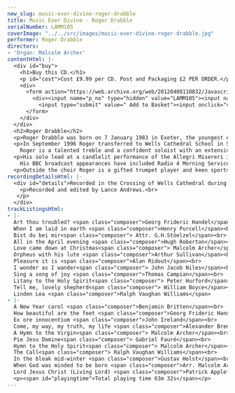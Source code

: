 ```yaml
---
new_slug: music-ever-divine-roger-drabble
title: Music Ever Divine - Roger Drabble
serialNumber: LAMM105
coverImage: "../../src/images/music-ever-divine-roger-drabble.jpg"
performer: Roger Drabble
directors:
- 'Organ: Malcolm Archer'
contentHtml: |-
  <div id="buy">
    <h1>Buy this CD.</h1>
    <p id="cost">Cost £9.99 per CD. Post and Packaging £2 PER ORDER.</p>
    <div>
      <form action="https://web.archive.org/web/20120408110832/Javascript:alert('Click%20OK%20to%20proceed')" id="p_orderform" method="post" onsubmit="var result=addToBasket(this); loadBasket(); return result">
        <div><input name="p_no" type="hidden" value="LAMM105"><input name="p_name" type="hidden" value="Music Ever Divine - Roger Drabble"><input name="p_price" type="hidden" value="9.99">Quantity<input name="qty" size="3" type="text" value="1"><br>
          <input type="submit" value=" Add to Basket"><input onclick="viewBasket();" type="button" value=" View Your Basket "><input onclick="gotoCheckout();" type="button" value=" Proceed to Checkout "></div>
      </form>
    </div>
  </div>
  <h2>Roger Drabble</h2>
  <p>Roger Drabble was born on 7 January 1983 in Exeter, the youngest of four children in a musically involved West Devon family. His vocal talent was first spotted by staff at St Rumon¹s Infant School, Tavistock. In 1990, at the age of seven, he was admitted to Exeter Cathedral Choir as a Probationer, ultimately becoming Head Chorister there five years later under the direction of Lucian Nethsingha.</p>
  <p>In September 1996 Roger transferred to Wells Cathedral School in Somerset for his Secondary education and was immediately invited by Malcolm Archer to join Wells Cathedral Choir. A year later, in September 1997, he became Head Chorister once again, this time at Wells.<br>
    Roger is a talented treble and a confident soloist with an extensive repertoire. He has travelled widely and performed in Italy, Germany, Switzerland, France and the Channel Islands. At home he has sung at the Four Choirs Festival, the Three Spires Festival, the Edington Music Festival and at numerous concerts throughout the South West including concerts with the Bournmouth Sinfonietta and the Exeter University Sinfonietta.</p>
  <p>His solo lead at a candlelit performance of the Allegri Misereri in the 1996 Exeter Festival with Schola Cantorum was a particular highlight for him which attracted excellent reviews at the time.<br>
    His BBC broadcast appearances have included Radio 4 Morning Service with Sir Harry Secombe, Radio 3 Choral Evensongs (3), Blue Peter, BBCTV Sunday Morning Worship and a Radio Bristol concert. Over the years he has sung in the presence of many distinguished people including HRH The Prince of Wales and HRH The Duchess of Kent.</p>
  <p>Outside the choir Roger is a gifted trumpet player and keen sportsman, currently studying at Wells Cathedral School. (1968)</p>
recordingDetailsHtml: |-
  <div id="details">Recorded in the Crossing of Wells Cathedral during April and May 1998.
    <p>Recorded and edited by Lance Andrews.<br>
   </p>
  </div>
trackListingsHtml:
- |-
  Art thou troubled? <span class="composer">Georg Frideric Handel</span><br>
  When I am laid in earth <span class="composer">Henry Purcell</span><br>
  Bist du bei mir<span class="composer"> Attr. G.H.Stöelzel</span><br>
  All in the April evening <span class="composer">Hugh Roberton</span><br>
  Love came down at Christmas<span class="composer"> Malcolm Archer</span><br>
  Orpheus with his lute <span class="composer">Arthur Sullivan</span><br>
  Pleasure it is <span class="composer">Alan Ridout</span><br>
  I wonder as I wander<span class="composer"> John Jacob Niles</span><br>
  Sing a song of joy <span class="composer">Thomas Campian</span><br>
  Litany to the Holy Spirit<span class="composer"> Peter Hurford</span><br>
  Tell me, lovely shepherd<span class="composer"> William Boyce</span><br>
  Linden Lea <span class="composer">Ralph Vaughan Williams</span>
- |-
  A New Year carol <span class="composer">Benjamin Britten</span><br>
  How beautiful are the feet <span class="composer">Georg Frideric Handel</span><br>
  Ex ore innocentium <span class="composer">John Ireland</span><br>
  Come, my way, my truth, my life <span class="composer">Alexander Brent-Smith</span><br>
  A Hymn to the Virgin<span class="composer"> Malcolm Archer</span><br>
  Pie Jesu Domine<span class="composer"> Gabriel Fauré</span><br>
  Hymn to the Holy Spirit<span class="composer"> Malcolm Archer</span><br>
  The Call<span class="composer"> Ralph Vaughan Williams</span><br>
  In the bleak mid-winter <span class="composer">Gustav Holst</span><br>
  When God was minded to be born <span class="composer">Arr. Malcolm Archer</span><br>
  Lord Jesus Christ (Living Lord) <span class="composer">Patrick Appleford </span>
  <p><span id="playingtime">Total playing time 63m 32s</span></p>
---
```



